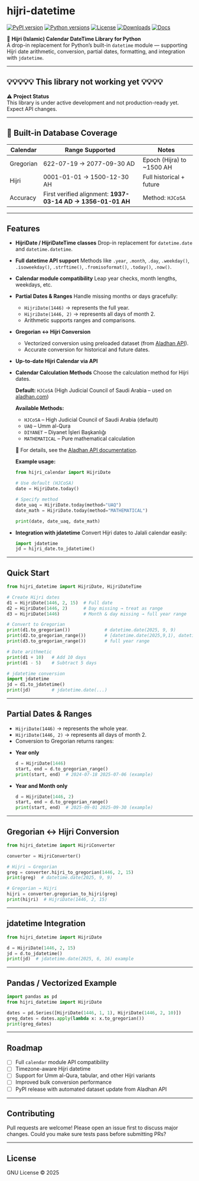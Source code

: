 # hijri-datetime

[![PyPI version](https://img.shields.io/pypi/v/hijri-datetime.svg)](https://pypi.org/project/hijri-datetime/)
[![Python versions](https://img.shields.io/pypi/pyversions/hijri-datetime.svg)](https://pypi.org/project/hijri-datetime/)
[![License](https://img.shields.io/pypi/l/hijri-datetime.svg)](https://github.com/yourusername/hijri-datetime/blob/main/LICENSE)
[![Downloads](https://static.pepy.tech/badge/hijri-datetime)](https://pepy.tech/project/hijri-datetime)
[![Docs](https://img.shields.io/badge/docs-latest-blue.svg)](https://your-docs-link-here)

📅 **Hijri (Islamic) Calendar DateTime Library for Python**  
A drop-in replacement for Python’s built-in `datetime` module — supporting Hijri date arithmetic, conversion, partial dates, formatting, and integration with `jdatetime`.

---

## 💡💡💡💡💡 This library not working yet 💡💡💡💡

⚠️ **Project Status**  
This library is under active development and not production-ready yet. Expect API changes.

---

## 📖 Built-in Database Coverage

| Calendar  | Range Supported              | Notes |
|-----------|------------------------------|-------|
| Gregorian | 622-07-19 → 2077-09-30 AD    | Epoch (Hijra) to ~1500 AH |
| Hijri     | 0001-01-01 → 1500-12-30 AH   | Full historical + future |
| Accuracy  | First verified alignment: **1937-03-14 AD → 1356-01-01 AH** | Method: `HJCoSA` |


---

## Features

* **HijriDate / HijriDateTime classes**
  Drop-in replacement for `datetime.date` and `datetime.datetime`.

* **Full datetime API support**
  Methods like `.year`, `.month`, `.day`, `.weekday()`, `.isoweekday()`, `.strftime()`, `.fromisoformat()`, `.today()`, `.now()`.

* **Calendar module compatibility**
  Leap year checks, month lengths, weekdays, etc.

* **Partial Dates & Ranges**
  Handle missing months or days gracefully:

  * `HijriDate(1446)` → represents the full year.
  * `HijriDate(1446, 2)` → represents all days of month 2.
  * Arithmetic supports ranges and comparisons.

* **Gregorian ↔ Hijri Conversion**

  * Vectorized conversion using preloaded dataset (from [Aladhan API](https://aladhan.com/islamic-calendar-api)).
  * Accurate conversion for historical and future dates.

* **Up-to-date Hijri Calendar via API**

* **Calendar Calculation Methods**
  Choose the calculation method for Hijri dates.

  **Default:** `HJCoSA` (High Judicial Council of Saudi Arabia – used on [aladhan.com](https://aladhan.com))

  **Available Methods:**

  * `HJCoSA` – High Judicial Council of Saudi Arabia (default)
  * `UAQ` – Umm al-Qura
  * `DIYANET` – Diyanet İşleri Başkanlığı
  * `MATHEMATICAL` – Pure mathematical calculation

  📖 For details, see the [Aladhan API documentation](https://api.aladhan.com/v1/islamicCalendar/methods).

  **Example usage:**

  ```python
  from hijri_calendar import HijriDate

  # Use default (HJCoSA)
  date = HijriDate.today()

  # Specify method
  date_uaq = HijriDate.today(method="UAQ")
  date_math = HijriDate.today(method="MATHEMATICAL")

  print(date, date_uaq, date_math)
  ```

* **Integration with jdatetime**
  Convert Hijri dates to Jalali calendar easily:

  ```python
  import jdatetime
  jd = hijri_date.to_jdatetime()
  ```



---

## Quick Start

```python
from hijri_datetime import HijriDate, HijriDateTime

# Create Hijri dates
d1 = HijriDate(1446, 2, 15)  # Full date
d2 = HijriDate(1446, 2)      # Day missing → treat as range
d3 = HijriDate(1446)         # Month & day missing → full year range

# Convert to Gregorian
print(d1.to_gregorian())             # datetime.date(2025, 9, 9)
print(d2.to_gregorian_range())       # [datetime.date(2025,9,1), datetime.date(2025,9,30)]
print(d3.to_gregorian_range())       # full year range

# Date arithmetic
print(d1 + 10)   # Add 10 days
print(d1 - 5)    # Subtract 5 days

# jdatetime conversion
import jdatetime
jd = d1.to_jdatetime()
print(jd)        # jdatetime.date(...)
```

---

## Partial Dates & Ranges

- `HijriDate(1446)` → represents the whole year.
- `HijriDate(1446, 2)` → represents all days of month 2.
- Conversion to Gregorian returns ranges:

* **Year only**

  ```python
  d = HijriDate(1446)
  start, end = d.to_gregorian_range()
  print(start, end)  # 2024-07-18 2025-07-06 (example)
  ```

* **Year and Month only**

  ```python
  d = HijriDate(1446, 2)
  start, end = d.to_gregorian_range()
  print(start, end)  # 2025-09-01 2025-09-30 (example)
  ```

---

## Gregorian ↔ Hijri Conversion

```python
from hijri_datetime import HijriConverter

converter = HijriConverter()

# Hijri → Gregorian
greg = converter.hijri_to_gregorian(1446, 2, 15)
print(greg)  # datetime.date(2025, 9, 9)

# Gregorian → Hijri
hijri = converter.gregorian_to_hijri(greg)
print(hijri)  # HijriDate(1446, 2, 15)
```

---

## jdatetime Integration

```python
from hijri_datetime import HijriDate

d = HijriDate(1446, 2, 15)
jd = d.to_jdatetime()
print(jd)  # jdatetime.date(2025, 6, 16) example
```

---

## Pandas / Vectorized Example

```python
import pandas as pd
from hijri_datetime import HijriDate

dates = pd.Series([HijriDate(1446, 1, 1), HijriDate(1446, 2, 10)])
greg_dates = dates.apply(lambda x: x.to_gregorian())
print(greg_dates)
```

---

## Roadmap

* [ ] Full `calendar` module API compatibility
* [ ] Timezone-aware Hijri datetime
* [ ] Support for Umm al-Qura, tabular, and other Hijri variants
* [ ] Improved bulk conversion performance
* [ ] PyPI release with automated dataset update from Aladhan API

---

## Contributing

Pull requests are welcome! Please open an issue first to discuss major changes.
Could you make sure tests pass before submitting PRs?

---

## License

GNU License © 2025
